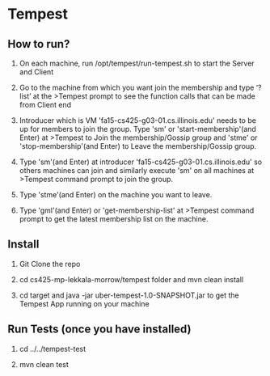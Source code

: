 Tempest
=======

How to run?
-----------
1) On each machine, run /opt/tempest/run-tempest.sh to start the Server and Client

2) Go to the machine from which you want join the membership and type ‘?list’ at the >Tempest prompt to see the function calls that can be made from Client end

3) Introducer which is VM 'fa15-cs425-g03-01.cs.illinois.edu' needs to be up for members to join the group.
Type 'sm' or 'start-membership'(and Enter) at >Tempest to Join the membership/Gossip group and 'stme' or 'stop-membership'(and Enter) to Leave the membership/Gossip group.  

4) Type 'sm'(and Enter) at introducer 'fa15-cs425-g03-01.cs.illinois.edu' so others machines can join and similarly execute 'sm' on all machines at >Tempest command prompt to join the group.

5) Type 'stme'(and Enter) on the machine you want to leave.

6) Type 'gml'(and Enter) or 'get-membership-list' at >Tempest command prompt to get the latest membership list on the machine. 


Install
-------
1) Git Clone the repo 

2) cd cs425-mp-lekkala-morrow/tempest folder and mvn clean install 

3) cd target and java -jar uber-tempest-1.0-SNAPSHOT.jar to get the Tempest App running on your machine

Run Tests (once you have installed)
-----------------------------------
1) cd ../../tempest-test

2) mvn clean test
